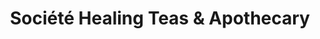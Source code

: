 ---
title: "Société Healing Teas & Apothecary"
url: /portsmouth/societe-healing-teas-and-apothecary/
shop: tea
---